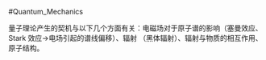#Quantum_Mechanics 

量子理论产生的契机与以下几个方面有关：电磁场对于原子谱的影响（塞曼效应、Stark 效应->电场引起的谱线偏移）、辐射 （黑体辐射）、辐射与物质的相互作用、原子结构。

